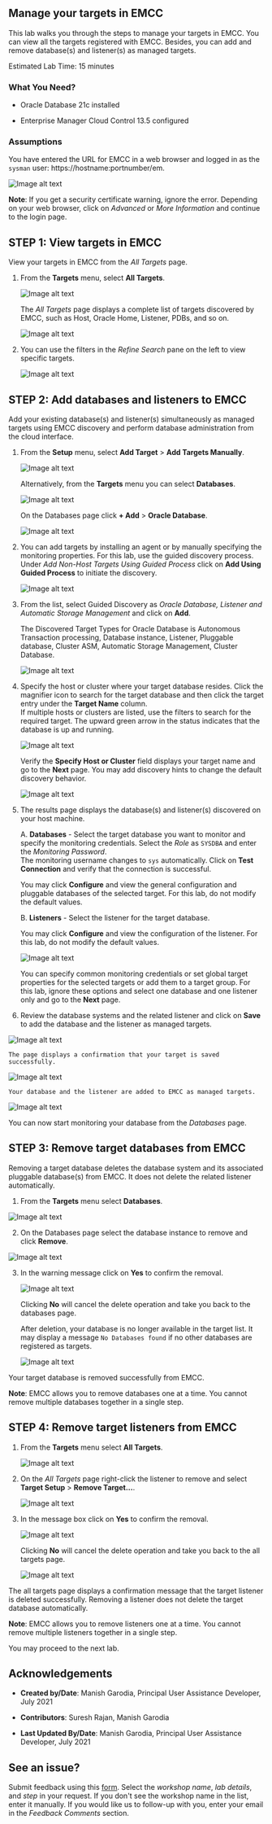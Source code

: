## Manage your targets in EMCC

This lab walks you through the steps to manage your targets in EMCC. You can view all the targets registered with EMCC. Besides, you can add and remove database(s) and listener(s) as managed targets. 

Estimated Lab Time: 15 minutes

### What You Need?

- Oracle Database 21c installed

- Enterprise Manager Cloud Control 13.5 configured


### Assumptions

You have entered the URL for EMCC in a web browser and logged in as the `sysman` user: https://hostname:portnumber/em.

   ![Image alt text](images/emcc_start_001_url.png)

**Note**: If you get a security certificate warning, ignore the error. Depending on your web browser, click on *Advanced* or *More Information* and continue to the login page.

## **STEP 1**: View targets in EMCC

View your targets in EMCC from the *All Targets* page. 

1. From the **Targets** menu, select **All Targets**. 

   ![Image alt text](images/emcc_targetmenu_001_alltargets.png)

	The *All Targets* page displays a complete list of targets discovered by EMCC, such as Host, Oracle Home, Listener, PDBs, and so on. 

   ![Image alt text](images/emcc_target_001_targethome.png)
   
2. You can use the filters in the *Refine Search* pane on the left to view specific targets.

   ![Image alt text](images/emcc_targetview_002_refinesearch.png)


## **STEP 2**: Add databases and listeners to EMCC

Add your existing database(s) and listener(s) simultaneously as managed targets using EMCC discovery and perform database administration from the cloud interface.

1. From the **Setup** menu, select **Add Target** > **Add Targets Manually**. 

   ![Image alt text](images/emcc_targetadd_001a_addmanually.png)

	Alternatively, from the **Targets** menu you can select **Databases**. 
	
   ![Image alt text](images/emcc_targetadd_001b_db.png)

	On the Databases page click **+ Add** > **Oracle Database**.

   ![Image alt text](images/emcc_targetadd_001c_add_db.png)

2. You can add targets by installing an agent or by manually specifying the monitoring properties. For this lab, use the guided discovery process. 
	Under *Add Non-Host Targets Using Guided Process* click on **Add Using Guided Process** to initiate the discovery.

   ![Image alt text](images/emcc_targetadd_002_guided.png)

3. From the list, select Guided Discovery as *Oracle Database, Listener and Automatic Storage Management*  and click on **Add**.

	The Discovered Target Types for Oracle Database is Autonomous Transaction processing, Database instance, Listener, Pluggable database, Cluster ASM, Automatic Storage Management, Cluster Database.

   ![Image alt text](images/emcc_targetadd_003_type.png)

4. Specify the host or cluster where your target database resides. Click the magnifier icon to search for the target database and then click the target entry under the **Target Name** column.  
	If multiple hosts or clusters are listed, use the filters to search for the required target. The upward green arrow in the status indicates that the database is up and running.

   ![Image alt text](images/emcc_targetadd_004_search.png)
   
   Verify the **Specify Host or Cluster** field displays your target name and go to the **Next** page. You may add discovery hints to change the default discovery behavior. 
   
   ![Image alt text](images/emcc_targetadd_004a_specifyhost.png)
   
5. The results page displays the database(s) and listener(s) discovered on your host machine. 

	A. **Databases** - Select the target database you want to monitor and specify the monitoring credentials. Select the *Role* as `SYSDBA` and enter the *Monitoring Password*.  
	The monitoring username changes to `sys` automatically. Click on **Test Connection** and verify that the connection is successful. 

	You may click **Configure** and view the general configuration and pluggable databases of the selected target. For this lab, do not modify the default values. 

	B. **Listeners** - Select the listener for the target database. 

	You may click **Configure** and view the configuration of the listener. For this lab, do not modify the default values.

   ![Image alt text](images/emcc_targetadd_005_targets.png)

	You can specify common monitoring credentials or set global target properties for the selected targets or add them to a target group. For this lab, ignore these options and select one database and one listener only and go to the **Next** page. 
	
6. 	Review the database systems and the related listener and click on **Save** to add the database and the listener as managed targets. 

   ![Image alt text](images/emcc_targetadd_006a_review.png)

	The page displays a confirmation that your target is saved successfully. 

   ![Image alt text](images/emcc_targetadd_006b_save.png)

	Your database and the listener are added to EMCC as managed targets. 

   ![Image alt text](images/emcc_targetadd_006c_dbhome.png)

You can now start monitoring your database from the *Databases* page.

## **STEP 3**: Remove target databases from EMCC

Removing a target database deletes the database system and its associated pluggable database(s) from EMCC. It does not delete the related listener automatically.

1.	From the **Targets** menu select **Databases**. 
	
   ![Image alt text](images/emcc_targetadd_001b_db.png)

2.	On the Databases page select the database instance to remove and click **Remove**.

   ![Image alt text](images/emcc_targetdb_001_remove.png)

3. In the warning message click on **Yes** to confirm the removal.

   ![Image alt text](images/emcc_targetdb_002_confirmrem.png)
	
	Clicking **No** will cancel the delete operation and take you back to the databases page.  
	
	After deletion, your database is no longer available in the target list. It may display a message `No Databases found` if no other databases are registered as targets. 

   ![Image alt text](images/emcc_dbhome_nodb.png)
	
Your target database is removed successfully from EMCC. 

**Note**: EMCC allows you to remove databases one at a time. You cannot remove multiple databases together in a single step.


## **STEP 4**: Remove target listeners from EMCC

1. From the **Targets** menu select **All Targets**. 

   ![Image alt text](images/emcc_targetmenu_001_alltargets.png)
   
2. On the *All Targets* page right-click the listener to remove and select **Target Setup** > **Remove Target...**. 

   ![Image alt text](images/emcc_targetlistener_001_rightclick.png)

3. In the message box click on **Yes** to confirm the removal.

   ![Image alt text](images/emcc_targetlistener_002_confirm.png)
	
	Clicking **No** will cancel the delete operation and take you back to the all targets page.  

   ![Image alt text](images/emcc_targetlistener_003_remove.png)
   
The all targets page displays a confirmation message that the target listener is deleted successfully. Removing a listener does not delete the target database automatically.

**Note**: EMCC allows you to remove listeners one at a time. You cannot remove multiple listeners together in a single step.


<!--At the conclusion of the lab add this statement:-->
You may proceed to the next lab.

## Acknowledgements

- **Created by/Date**: Manish Garodia, Principal User Assistance Developer, July 2021

- **Contributors**: Suresh Rajan, Manish Garodia

- **Last Updated By/Date**: Manish Garodia, Principal User Assistance Developer, July 2021

<!--
- **Last Updated By/Date**: Manish Garodia, Principal User Assistance Developer, July 2021 -->

## See an issue?

Submit feedback using this [form](https://apexapps.oracle.com/pls/apex/f?p=133:1:::::P1_FEEDBACK:1). Select the *workshop name*, *lab details*, and *step* in your request.  If you don't see the workshop name in the list, enter it manually. If you would like us to follow-up with you, enter your email in the *Feedback Comments* section.
